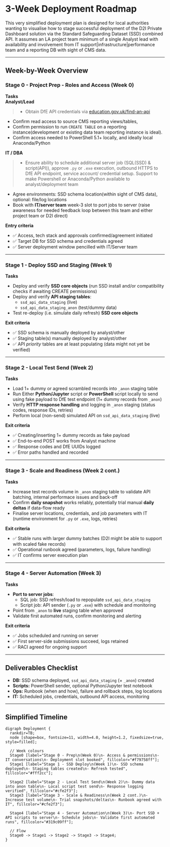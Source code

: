 # 3-Week Deployment Roadmap

This very simplified deployment plan is designed for local authorities wanting to visualise how to stage successful deployment of the D2I Private Dashboard solution via the Standard Safeguarding Dataset (SSD) combined API. It assumes an LA project team minimum of a single Analyst lead with availability and involvement from IT support|infrastructure|performance team and a reporting DB with sight of CMS data.

---

## Week-by-Week Overview

### **Stage 0 - Project Prep - Roles and Access (Week 0)**
**Tasks**  
**Analyst/Lead**  
> - Obtain DfE API credentials via [education.gov.uk/find-an-api](https://pp-find-and-use-an-api.education.gov.uk/find-an-api)  
 - Confirm read access to source CMS reporting views/tables, 
 - Confirm permission to run `CREATE TABLE` on a reporting instance(development or existing data team reporting instance is ideal). 
 - Confirm access needed to PowerShell 5.1+ locally, and ideally local Anaconda/Python  

**IT / DBA**  
> - Ensure ability to schedule additional server job (SQL(SSD) & script(API)), approve `.py` or `.exe` execution, outbound HTTPS to DfE API endpoint, service account/ credential setup. Support to make Powershell or Anaconda/Python available to analyst/deployment team   
- Agree environments: SSD schema location(within sight of CMS data), optional: file/log locations  
- Book with **IT/server team** week-3 slot to port jobs to server (raise awareness for needed feedback loop between this team and either project team or D2I direct)  

**Entry criteria**  
- ✅ Access, tech stack and approvals confirmed/agreement initiated  
- ✅ Target DB for SSD schema and credentials agreed  
- ✅ Server deployment window pencilled with IT/Server team

---

### **Stage 1 - Deploy SSD and Staging (Week 1)**
**Tasks**  
- Deploy and verify **SSD core objects** (run SSD install and/or compatibility checks if awaiting CREATE permissions)  
- Deploy and verify **API staging tables**:  
  - `ssd_api_data_staging` (live)  
  - `ssd_api_data_staging_anon` (test/dummy data)  
- Test re-deploy (i.e. simulate daily refresh)  **SSD core objects**  

**Exit criteria**  
- ✅ SSD schema is manually deployed by analyst/other  
- ✅ Staging table(s) manually deployed by analyst/other  
- ✅ API *priority* tables are at least populating (data might not yet be verified)  

---

### **Stage 2 - Local Test Send (Week 2)**
**Tasks**  
- Load 1+ dummy or agreed scrambled records into `_anon` staging table  
- Run Either **Python/Jupyter** script or **PowerShell** script locally to send using fake payload to DfE test endpoint (1+ dummy records from `_anon`)  
- Verify **HTTP response handling** and logging in `_anon` staging (status codes, response IDs, retries)  
- Perform local (non-send) simulated API on `ssd_api_data_staging` (live)  

**Exit criteria**  
- ✅ Creating/inserting 1+ dummy records as fake payload  
- ✅ End-to-end POST works from Analyst machine  
- ✅ Response codes and DfE UUIDs logged   
- ✅ Error paths handled and recorded  

---

### **Stage 3 - Scale and Readiness (Week 2 cont.)**
**Tasks**  
- Increase test records volume in `_anon` staging table to validate API batching, internal performace issues and back-off  
- Confirm **daily snapshot** works reliably, potentially trial manual **daily deltas** if data-flow ready  
- Finalise server locations, credentials, and job parameters with IT (runtime environment for `.py` or `.exe`, logs, retries)  

**Exit criteria**  
- ✅ Stable runs with larger dummy batches (D2I might be able to support with scaled fake records)  
- ✅ Operational runbook agreed (parameters, logs, failure handling)  
- ✅ IT confirms server execution plan  

---

### **Stage 4 - Server Automation (Week 3)**
**Tasks**  
- **Port to server jobs**:
  - SQL job: SSD refresh/load to repopulate `ssd_api_data_staging`
  - Script job: API sender (`.py` or `.exe`) with schedule and monitoring
- Point from `_anon` to **live** staging table when approved
- Validate first automated runs, confirm monitoring and alerting

**Exit criteria**  
- ✅ Jobs scheduled and running on server  
- ✅ First server-side submissions succeed, logs retained  
- ✅ RACI agreed for ongoing support

---

## Deliverables Checklist

- **DB:** SSD schema deployed, `ssd_api_data_staging` (+ `_anon`) created  
- **Scripts:** PowerShell sender, optional Python/Jupyter test notebook  
- **Ops:** Runbook (when and how), failure and rollback steps, log locations  
- **IT:** Scheduled jobs, credentials, outbound API access, monitoring

---

## Simplified Timeline

```kroki-graphviz
digraph Deployment {
  rankdir=TB;
  node [shape=box, fontsize=11, width=4.0, height=1.2, fixedsize=true, style=filled];

  // Week colours
  Stage0 [label="Stage 0 - Prep\n(Week 0)\n- Access & permissions\n- IT conversations\n- Deployment slot booked", fillcolor="#f79758ff"];
  Stage1 [label="Stage 1 - SSD Deploy\n(Week 1)\n- SSD schema deployed\n- Staging tables created\n- Refresh tested", fillcolor="#fff2cc"];

  Stage2 [label="Stage 2 - Local Test Send\n(Week 2)\n- Dummy data into anon table\n- Local script test send\n- Response logging verified", fillcolor="#cfe2f3"];
  Stage3 [label="Stage 3 - Scale & Readiness\n(Week 2 cont.)\n- Increase test volume\n- Trial snapshots/deltas\n- Runbook agreed with IT", fillcolor="#cfe2f3"];

  Stage4 [label="Stage 4 - Server Automation\n(Week 3)\n- Port SSD + API scripts to server\n- Schedule jobs\n- Validate first automated runs", fillcolor="#319c09ff"];

  // Flow
  Stage0 -> Stage1 -> Stage2 -> Stage3 -> Stage4;
}

```